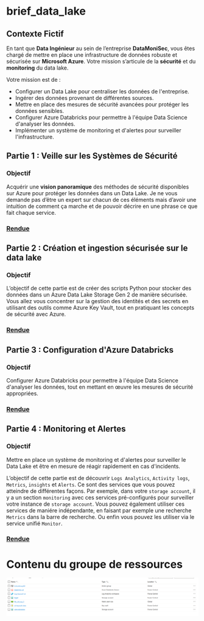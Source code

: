 # brief_data_lake

## Contexte Fictif
En tant que **Data Ingénieur** au sein de l’entreprise **DataMoniSec**, vous êtes chargé de mettre en place une infrastructure de données robuste et sécurisée sur **Microsoft Azure**. Votre mission s’articule de la **sécurité** et du **monitoring** du data lake.

Votre mission est de :
- Configurer un Data Lake pour centraliser les données de l'entreprise.
- Ingérer des données provenant de différentes sources.
- Mettre en place des mesures de sécurité avancées pour protéger les données sensibles.
- Configurer Azure Databricks pour permettre à l'équipe Data Science d'analyser les données.
- Implémenter un système de monitoring et d'alertes pour surveiller l'infrastructure.

## Partie 1 : Veille sur les Systèmes de Sécurité

### Objectif

Acquérir une **vision panoramique** des méthodes de sécurité disponibles sur Azure pour protéger les données dans un Data Lake. Je ne vous demande pas d’être un expert sur chacun de ces éléments mais d’avoir une intuition de comment ça marche et de pouvoir décrire en une phrase ce que fait chaque service.

### [Rendue](Partie1_Veille_Systemes_Securite/Concepts_important.md)

## Partie 2 : Création et ingestion sécurisée sur le data lake

### Objectif
L’objectif de cette partie est de créer des scripts Python pour stocker des données dans un Azure Data Lake Storage Gen 2 de manière sécurisée. Vous allez vous concentrer sur la gestion des identités et des secrets en utilisant des outils comme Azure Key Vault, tout en pratiquant les concepts de sécurité avec Azure.

### [Rendue](Partie2_Creation_ingestion_securisee_data_lake/rendue.md)

## Partie 3 : Configuration d'Azure Databricks

### **Objectif**

Configurer Azure Databricks pour permettre à l'équipe Data Science d'analyser les données, tout en mettant en œuvre les mesures de sécurité appropriées.

### [Rendue](Partie3_Azure_Databricks/rendue.md)

## Partie 4 : Monitoring et Alertes

### **Objectif**

Mettre en place un système de monitoring et d'alertes pour surveiller le Data Lake et être en mesure de réagir rapidement en cas d'incidents.

L’objectif de cette partie est de découvrir `Logs Analytics`, `Activity logs`, `Metrics`, `insights` et `Alerts`. Ce sont des services que vous pouvez atteindre de différentes façons. Par exemple, dans votre `storage account`, il y a un section `monitoring` avec ces services pré-configurés pour surveiller votre instance de `storage account`. Vous pouvez également utiliser ces services de maniére indépendante, en faisant par exemple une recherche `Metrics` dans la barre de recherche. Ou enfin vous pouvez les utiliser via le service unifié `Monitor`.

### [Rendue](Partie4_Monitoring_Alertes/rendue.md)


# Contenu du groupe de ressources
![image](Partie4_Monitoring_Alertes/Contenu_rg.png)